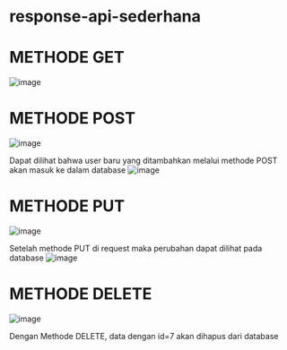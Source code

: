 # response-api-sederhana

  # METHODE GET 
  ![image](https://github.com/user-attachments/assets/b8ea664e-848a-4d23-88b4-821be4e08e7c)


  # METHODE POST
  ![image](https://github.com/user-attachments/assets/302e54b9-fe97-4722-a114-cce0a8ca2dcf)

  Dapat dilihat bahwa user baru yang ditambahkan melalui methode POST akan masuk ke dalam database
  ![image](https://github.com/user-attachments/assets/c88a32fc-9e71-4d6e-8363-4b3b14227cc9)

  # METHODE PUT
  ![image](https://github.com/user-attachments/assets/a29f26a4-8641-4b0a-9d7a-5fe53539560c)

  Setelah methode PUT di request maka perubahan dapat dilihat pada database
  ![image](https://github.com/user-attachments/assets/105696f7-a802-4cf5-a24b-19a8d83d567f)

  # METHODE DELETE
  ![image](https://github.com/user-attachments/assets/64865a97-f05e-435e-a24b-bb3fde2939d1)

  Dengan Methode DELETE, data dengan id=7 akan dihapus dari database

